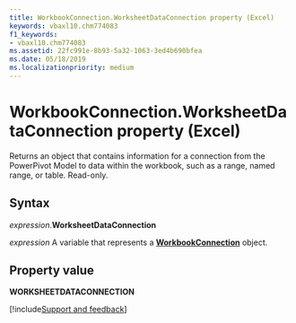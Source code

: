 ```yaml
---
title: WorkbookConnection.WorksheetDataConnection property (Excel)
keywords: vbaxl10.chm774083
f1_keywords:
- vbaxl10.chm774083
ms.assetid: 22fc991e-8b93-5a32-1063-3ed4b690bfea
ms.date: 05/18/2019
ms.localizationpriority: medium
---
```



# WorkbookConnection.WorksheetDataConnection property (Excel)

Returns an object that contains information for a connection from the PowerPivot Model to data within the workbook, such as a range, named range, or table. Read-only.


## Syntax

_expression_.**WorksheetDataConnection**

_expression_ A variable that represents a **[WorkbookConnection](Excel.WorkbookConnection.md)** object.


## Property value

**WORKSHEETDATACONNECTION**




[!include[Support and feedback](~/includes/feedback-boilerplate.md)]